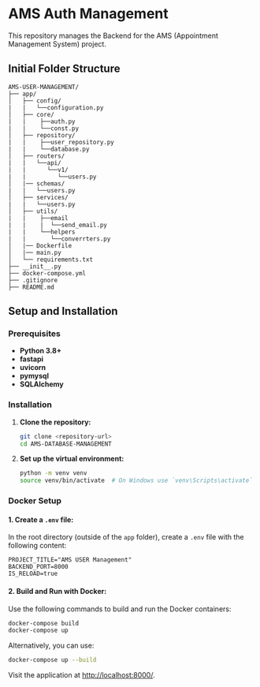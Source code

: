 # AMS Auth Management

This repository manages the Backend for the AMS (Appointment Management System) project.

## Initial Folder Structure

```
AMS-USER-MANAGEMENT/
├── app/
│   ├── config/
|   |   └──configuration.py
│   ├── core/
|   |    ├──auth.py
|   |    └──const.py
│   ├── repository/
|   |    ├──user_repository.py
|   |    └──database.py
│   ├── routers/
|   |   └──api/
|   |      └──v1/
|   |         └──users.py
│   |── schemas/
|   |   └──users.py
│   ├── services/
|   |   └──users.py
│   ├── utils/
|   |    ├──email
|   |    |  └──send_email.py
|   |    └──helpers
|   |       └──converrters.py
│   |── Dockerfile
│   |── main.py
│   └── requirements.txt
├── __init__.py
├── docker-compose.yml
├── .gitignore
├── README.md
```

## Setup and Installation

### Prerequisites

- **Python 3.8+**
- **fastapi**
- **uvicorn**
- **pymysql**
- **SQLAlchemy**

### Installation

1. **Clone the repository:**

   ```bash
   git clone <repository-url>
   cd AMS-DATABASE-MANAGEMENT
   ```

2. **Set up the virtual environment:**

   ```bash
   python -m venv venv
   source venv/bin/activate  # On Windows use `venv\Scripts\activate`
   ```

### Docker Setup

#### 1. Create a `.env` file:

In the root directory (outside of the `app` folder), create a `.env` file with the following content:

```env
PROJECT_TITLE="AMS USER Management"
BACKEND_PORT=8000
IS_RELOAD=true
```

#### 2. Build and Run with Docker:

Use the following commands to build and run the Docker containers:

```bash
docker-compose build
docker-compose up
```

Alternatively, you can use:

```bash
docker-compose up --build
```

Visit the application at [http://localhost:8000/](http://localhost:8000/).
